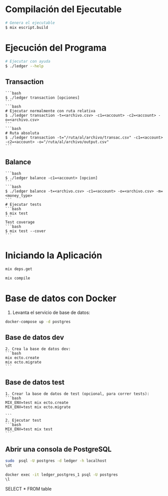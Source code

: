 # Compilación del Ejecutable
```bash
# Genera el ejecutable
$ mix escript.build
```

# Ejecución del Programa
```bash
# Ejecutar con ayuda
$ ./ledger --help
```
## Transaction
    ```bash
    $ ./ledger transaction [opciones]
    ```
    ```bash
    # Ejecutar normalmente con ruta relativa
    $ ./ledger transaction -t=<archivo.csv> -c1=<account> -c2=<account> -o=<archivo.csv>
    ```
    ```bash
    # Ruta absoluta 
    $ ./ledger transaction -t="/ruta/al/archivo/transac.csv" -c1=<account> -c2=<account> -o="/ruta/al/archivo/output.csv"
    ```
## Balance
    ```bash
    $ ./ledger balance -c1=<account> [opcion]
    ```
    ```bash
    $ ./ledger balance -t=<archivo.csv> -c1=<account> -o=<archivo.csv> -m=<money_type>
    ```
    # Ejecutar tests
    ```bash
    $ mix test 
    ```
    Test coverage
    ```bash
    $ mix test --cover
    ```

# Iniciando la Aplicación
```bash
mix deps.get
```
```bash
mix compile
```

# Base de datos con Docker
1. Levanta el servicio de base de datos:
```bash
docker-compose up -d postgres
```
## Base de datos dev
    2. Crea la base de datos dev:
    ```bash
    mix ecto.create
    mix ecto.migrate
    ```
## Base de datos test
    1. Crear la base de datos de test (opcional, para correr tests):
    ```bash
    MIX_ENV=test mix ecto.create
    MIX_ENV=test mix ecto.migrate

    ```
    2. Ejecutar test
    ```bash
    MIX_ENV=test mix test
    ```

## Abrir una consola de PostgreSQL
```bash
sudo  psql -U postgres -d ledger -h localhost
\dt
```
```bash
docker exec -it ledger_postgres_1 psql -U postgres
\l
```
 SELECT * FROM table
